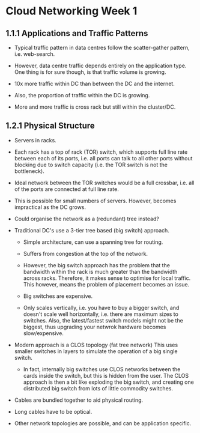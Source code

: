 # Cloud Networking Week 1

## 1.1.1 Applications and Traffic Patterns

- Typical traffic pattern in data centres follow the scatter-gather pattern,
  i.e. web-search.

- However, data centre traffic depends entirely on the application type.
  One thing is for sure though, is that traffic volume is growing.

- 10x more traffic within DC than between the DC and the internet.

- Also, the proportion of traffic within the DC is growing.

- More and more traffic is cross rack but still within the cluster/DC.

## 1.2.1 Physical Structure

- Servers in racks.

- Each rack has a top of rack (TOR) switch, which supports full line rate 
  between each of its ports, i.e. all ports can talk to all other ports without
  blocking due to switch capacity (i.e. the TOR switch is not the bottleneck).

- Ideal network between the TOR switches would be a full crossbar, i.e. all of the 
  ports are connected at full line rate. 

- This is possible for small numbers of servers. However, becomes impractical
  as the DC grows.

- Could organise the network as a (redundant) tree instead?

- Traditional DC's use a 3-tier tree based (big switch) approach.

  - Simple architecture, can use a spanning tree for routing.

  - Suffers from congestion at the top of the network.

  - However, the big switch approach has the problem that the bandwidth within the 
  rack is much greater than the bandwidth across racks. Therefore, it makes sense
  to optimise for local traffic. This however, means the problem of placement 
  becomes an issue.
  
  - Big switches are expensive.
  
  - Only scales vertically, i.e. you have to buy a bigger switch, and doesn't scale well horizontally, 
  i.e. there are maximum sizes to switches. Also, the latest/fastest switch models might not be the biggest,
  thus upgrading your netwrok hardware becomes slow/expensive.

- Modern approach is a CLOS topology (fat tree network)
  This uses smaller switches in layers to simulate the operation of a big single switch.

  - In fact, internally big switches use CLOS networks between the cards inside the switch, but this
  is hidden from the user. The CLOS approach is then a bit like exploding the big switch, and creating 
  one distributed big switch from lots of little commodity switches.

- Cables are bundled together to aid physical routing. 

- Long cables have to be optical.

- Other network topologies are possible, and can be application specific.
